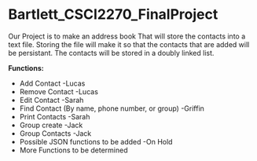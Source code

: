 # Bartlett_CSCI2270_FinalProject

Our Project is to make an address book That will store the contacts into a text file.
Storing the file will make it so that the contacts that are added will be persistant.
The contacts will be stored in a doubly linked list.

**Functions:**

- Add Contact -Lucas
- Remove Contact -Lucas
- Edit Contact -Sarah
- Find Contact (By name, phone number, or group) -Griffin
- Print Contacts -Sarah
- Group create -Jack
- Group Contacts -Jack
- Possible JSON functions to be added -On Hold
- More Functions to be determined
